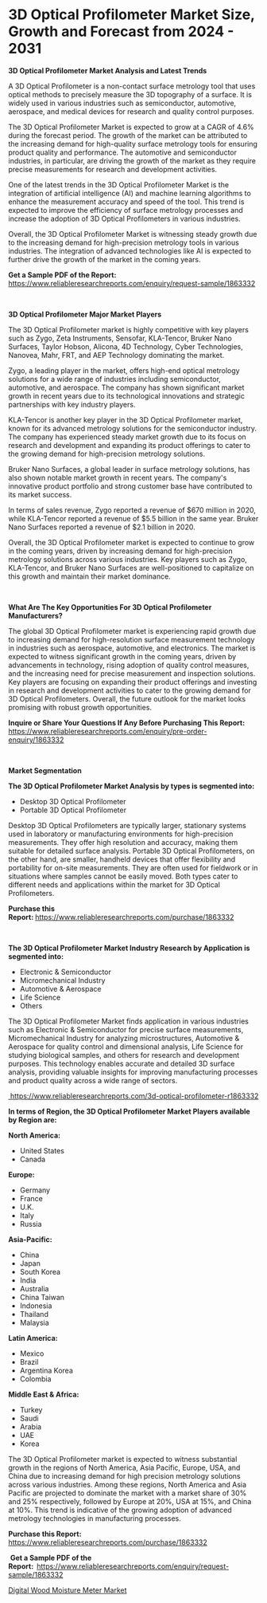<p><h1>3D Optical Profilometer Market Size, Growth and Forecast from 2024 - 2031</h1></p><p><strong>3D Optical Profilometer Market Analysis and Latest Trends</strong></p>
<p><p>A 3D Optical Profilometer is a non-contact surface metrology tool that uses optical methods to precisely measure the 3D topography of a surface. It is widely used in various industries such as semiconductor, automotive, aerospace, and medical devices for research and quality control purposes.</p><p>The 3D Optical Profilometer Market is expected to grow at a CAGR of 4.6% during the forecast period. The growth of the market can be attributed to the increasing demand for high-quality surface metrology tools for ensuring product quality and performance. The automotive and semiconductor industries, in particular, are driving the growth of the market as they require precise measurements for research and development activities.</p><p>One of the latest trends in the 3D Optical Profilometer Market is the integration of artificial intelligence (AI) and machine learning algorithms to enhance the measurement accuracy and speed of the tool. This trend is expected to improve the efficiency of surface metrology processes and increase the adoption of 3D Optical Profilometers in various industries.</p><p>Overall, the 3D Optical Profilometer Market is witnessing steady growth due to the increasing demand for high-precision metrology tools in various industries. The integration of advanced technologies like AI is expected to further drive the growth of the market in the coming years.</p></p>
<p><strong>Get a Sample PDF of the Report:&nbsp;</strong> <a href="https://www.reliableresearchreports.com/enquiry/request-sample/1863332">https://www.reliableresearchreports.com/enquiry/request-sample/1863332</a></p>
<p>&nbsp;</p>
<p><strong>3D Optical Profilometer Major Market Players</strong></p>
<p><p>The 3D Optical Profilometer market is highly competitive with key players such as Zygo, Zeta Instruments, Sensofar, KLA-Tencor, Bruker Nano Surfaces, Taylor Hobson, Alicona, 4D Technology, Cyber Technologies, Nanovea, Mahr, FRT, and AEP Technology dominating the market.</p><p>Zygo, a leading player in the market, offers high-end optical metrology solutions for a wide range of industries including semiconductor, automotive, and aerospace. The company has shown significant market growth in recent years due to its technological innovations and strategic partnerships with key industry players.</p><p>KLA-Tencor is another key player in the 3D Optical Profilometer market, known for its advanced metrology solutions for the semiconductor industry. The company has experienced steady market growth due to its focus on research and development and expanding its product offerings to cater to the growing demand for high-precision metrology solutions.</p><p>Bruker Nano Surfaces, a global leader in surface metrology solutions, has also shown notable market growth in recent years. The company's innovative product portfolio and strong customer base have contributed to its market success.</p><p>In terms of sales revenue, Zygo reported a revenue of $670 million in 2020, while KLA-Tencor reported a revenue of $5.5 billion in the same year. Bruker Nano Surfaces reported a revenue of $2.1 billion in 2020.</p><p>Overall, the 3D Optical Profilometer market is expected to continue to grow in the coming years, driven by increasing demand for high-precision metrology solutions across various industries. Key players such as Zygo, KLA-Tencor, and Bruker Nano Surfaces are well-positioned to capitalize on this growth and maintain their market dominance.</p></p>
<p>&nbsp;</p>
<p><strong>What Are The Key Opportunities For 3D Optical Profilometer Manufacturers?</strong></p>
<p><p>The global 3D Optical Profilometer market is experiencing rapid growth due to increasing demand for high-resolution surface measurement technology in industries such as aerospace, automotive, and electronics. The market is expected to witness significant growth in the coming years, driven by advancements in technology, rising adoption of quality control measures, and the increasing need for precise measurement and inspection solutions. Key players are focusing on expanding their product offerings and investing in research and development activities to cater to the growing demand for 3D Optical Profilometers. Overall, the future outlook for the market looks promising with robust growth opportunities.</p></p>
<p><strong>Inquire or Share Your Questions If Any Before Purchasing This Report:</strong> <a href="https://www.reliableresearchreports.com/enquiry/pre-order-enquiry/1863332">https://www.reliableresearchreports.com/enquiry/pre-order-enquiry/1863332</a></p>
<p>&nbsp;</p>
<p><strong>Market Segmentation</strong></p>
<p><strong>The 3D Optical Profilometer Market Analysis by types is segmented into:</strong></p>
<p><ul><li>Desktop 3D Optical Profilometer</li><li>Portable 3D Optical Profilometer</li></ul></p>
<p><p>Desktop 3D Optical Profilometers are typically larger, stationary systems used in laboratory or manufacturing environments for high-precision measurements. They offer high resolution and accuracy, making them suitable for detailed surface analysis. Portable 3D Optical Profilometers, on the other hand, are smaller, handheld devices that offer flexibility and portability for on-site measurements. They are often used for fieldwork or in situations where samples cannot be easily moved. Both types cater to different needs and applications within the market for 3D Optical Profilometers.</p></p>
<p><strong>Purchase this Report:&nbsp;</strong><a href="https://www.reliableresearchreports.com/purchase/1863332">https://www.reliableresearchreports.com/purchase/1863332</a></p>
<p>&nbsp;</p>
<p><strong>The 3D Optical Profilometer Market Industry Research by Application is segmented into:</strong></p>
<p><ul><li>Electronic & Semiconductor</li><li>Micromechanical Industry</li><li>Automotive & Aerospace</li><li>Life Science</li><li>Others</li></ul></p>
<p><p>The 3D Optical Profilometer Market finds application in various industries such as Electronic & Semiconductor for precise surface measurements, Micromechanical Industry for analyzing microstructures, Automotive & Aerospace for quality control and dimensional analysis, Life Science for studying biological samples, and others for research and development purposes. This technology enables accurate and detailed 3D surface analysis, providing valuable insights for improving manufacturing processes and product quality across a wide range of sectors.</p></p>
<p><a href="https://www.reliableresearchreports.com/3d-optical-profilometer-r1863332">&nbsp;https://www.reliableresearchreports.com/3d-optical-profilometer-r1863332</a></p>
<p><strong>In terms of Region, the 3D Optical Profilometer Market Players available by Region are:</strong></p>
<p>
    <p> <strong> North America: </strong>
        <ul>
            <li>United States</li>
            <li>Canada</li>
        </ul>
        </p> 
    <p> <strong> Europe: </strong>
        <ul>
            <li>Germany</li>
            <li>France</li>
            <li>U.K.</li>
            <li>Italy</li>
            <li>Russia</li>
        </ul>
        </p> 
    <p> <strong> Asia-Pacific: </strong>
        <ul>
            <li>China</li>
            <li>Japan</li>
            <li>South Korea</li>
            <li>India</li>
            <li>Australia</li>
            <li>China Taiwan</li>
            <li>Indonesia</li>
            <li>Thailand</li>
            <li>Malaysia</li>
        </ul>
        </p> 
    <p> <strong> Latin America: </strong>
        <ul>
            <li>Mexico</li>
            <li>Brazil</li>
            <li>Argentina Korea</li>
            <li>Colombia</li>
        </ul>
        </p> 
    <p> <strong> Middle East & Africa: </strong>
        <ul>
            <li>Turkey</li>
            <li>Saudi</li>
            <li>Arabia</li>
            <li>UAE</li>
            <li>Korea</li>
        </ul>
    </p>
    </p>
<p><p>The 3D Optical Profilometer market is expected to witness substantial growth in the regions of North America, Asia Pacific, Europe, USA, and China due to increasing demand for high precision metrology solutions across various industries. Among these regions, North America and Asia Pacific are projected to dominate the market with a market share of 30% and 25% respectively, followed by Europe at 20%, USA at 15%, and China at 10%. This trend is indicative of the growing adoption of advanced metrology technologies in manufacturing processes.</p></p>
<p><strong>Purchase this Report: </strong><a href="https://www.reliableresearchreports.com/purchase/1863332">https://www.reliableresearchreports.com/purchase/1863332</a></p>
<p>&nbsp;<strong>Get a Sample PDF of the Report:&nbsp;&nbsp;</strong><a href="https://www.reliableresearchreports.com/enquiry/request-sample/1863332">https://www.reliableresearchreports.com/enquiry/request-sample/1863332</a></p>
<p><strong></strong></p>
<p><p><a href="https://github.com/iprahimabdulrahmman/Market-Research-Report-List-1/blob/main/digital-wood-moisture-meter-market.md">Digital Wood Moisture Meter Market</a></p></p>